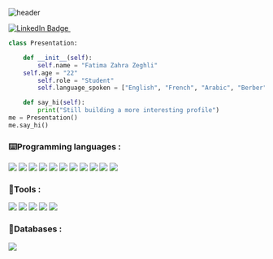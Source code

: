 ![header](./banner.png)


<div id="badges">
  <a href="https://www.linkedin.com/in/fatima-zahra-zeghli-2b3715216/">
  <img src="https://img.shields.io/badge/LinkedIn-blue?style=for-the-badge&logo=linkedin&logoColor=white" alt="LinkedIn Badge"/>
    </a><img src="https://komarev.com/ghpvc/?username=idajikuu&style=flat-square&color=blue" alt=""/></div>



```python
class Presentation:

    def __init__(self):
        self.name = "Fatima Zahra Zeghli"
	self.age = "22"
        self.role = "Student"
        self.language_spoken = ["English", "French", "Arabic", "Berber"]

    def say_hi(self):
        print("Still building a more interesting profile")
me = Presentation()
me.say_hi()
```

<div>

### ⌨️Programming languages : 
<p>
  <img src="https://img.shields.io/badge/Python-3776AB?style=for-the-badge&logo=python&logoColor=white" />
	<img src="https://img.shields.io/badge/octave-%230790C0.svg?&style=for-the-badge&logo=octave&logoColor=orange" />
  <img src="https://img.shields.io/badge/matlab-%23F37626.svg?&style=for-the-badge&logo=gnu&logoColor=white" />
  <img src="https://img.shields.io/badge/HTML5-E34F26?style=for-the-badge&logo=html5&logoColor=white" />
  <img src="https://img.shields.io/badge/CSS3-1572B6?style=for-the-badge&logo=css3&logoColor=white" />
  <img src="https://img.shields.io/badge/JavaScript-323330?style=for-the-badge&logo=javascript&logoColor=F7DF1E" />
  <img src="https://img.shields.io/badge/C-00599C?style=for-the-badge&logo=c&logoColor=white" />
  <img src="https://img.shields.io/badge/C%2B%2B-00599C?style=for-the-badge&logo=c%2B%2B&logoColor=white" />
  <img src="https://img.shields.io/badge/C%23-239120?style=for-the-badge&logo=c-sharp&logoColor=white" />
  <img src="https://img.shields.io/badge/Java-ED8B00?style=for-the-badge&logo=&logoColor=white" />
  <img src="https://img.shields.io/badge/PHP-777BB4?style=for-the-badge&logo=php&logoColor=white" />
</p>
</div>

<div>  
  
### 🔧Tools : 
  <p>
  <img src="https://img.shields.io/badge/google%20colab-%23F9AB00.svg?&style=for-the-badge&logo=google%20colab&logoColor=white" />
  <img src="https://img.shields.io/badge/jupyter-%23F37626.svg?&style=for-the-badge&logo=jupyter&logoColor=white" />
  <img src="https://img.shields.io/badge/Eclipse-2C2255?style=for-the-badge&logo=eclipse&logoColor=white" />
  <img src="https://img.shields.io/badge/sublime_text-%23575757.svg?&style=for-the-badge&logo=sublime-text&logoColor=important" />
  <img src="https://img.shields.io/badge/latex-%23008080.svg?&style=for-the-badge&logo=latex&logoColor=white" />
</p>
 </div>
 
<div>
  
### 💾Databases : 
  <p>
  <img src="https://img.shields.io/badge/mysql-%234479A1.svg?&style=for-the-badge&logo=mysql&logoColor=white" />
  </p>
</div>

